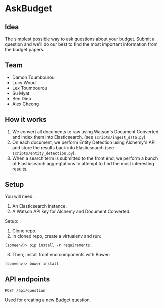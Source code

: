 AskBudget
========

Idea
-----

The simplest possible way to ask questions about your budget. Submit a question and we'll do our best to find the most important information from the budget papers.

Team
----

* Damon Toumbourou
* Lucy Wood
* Lex Toumbourou
* Su Myat
* Ben Diep
* Alex Cheong

How it works
------------

1. We convert all documents to raw using Watson's Document Converted and index them into Elasticsearch. (see ``scripts/ingest_data.py``).
2. On each document, we perform Entity Detection using Alchemy's API and store the results back into Elasticsearch (see ``scripts/entity_detection.py``).
3. When a search term is submitted to the front end, we perform a bunch of Elasticsearch aggregtations to attempt to find the most interesting results.

Setup
-----

You will need:

1. An Elasticsearch instance.
2. A Watson API key for Alchemy and Document Converted.

Setup:

1. Clone repo.
2. In cloned repo, create a virtualenv and run:

```
(someenv)> pip install -r requirements.
```

3. Then, install front end components with Bower:

```
(someenv)> bower install
```

API endpoints
--------

```POST /api/question```

Used for creating a new Budget question.
